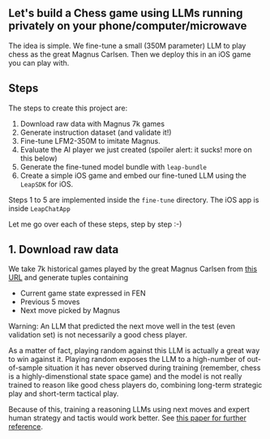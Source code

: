 ## Let's build a Chess game using LLMs running privately on your phone/computer/microwave

The idea is simple.
We fine-tune a small (350M parameter) LLM to play chess as the great Magnus Carlsen.
Then we deploy this in an iOS game you can play with.

## Steps

The steps to create this project are:

1. Download raw data with Magnus 7k games
2. Generate instruction dataset (and validate it!)
3. Fine-tune LFM2-350M to imitate Magnus.
4. Evaluate the AI player we just created (spoiler alert: it sucks! more on this below)
5. Generate the fine-tuned model bundle with `leap-bundle`
6. Create a simple iOS game and embed our fine-tuned LLM using the `LeapSDK` for iOS.

Steps 1 to 5 are implemented inside the `fine-tune` directory.
The iOS app is inside `LeapChatApp`

Let me go over each of these steps, step by step :-)


## 1. Download raw data

We take 7k historical games played by the great Magnus Carlsen from [this URL](https://www.pgnmentor.com/files.html#players) and generate tuples containing

- Current game state expressed in FEN
- Previous 5 moves
- Next move picked by Magnus

Warning:
An LLM that predicted the next move well in the test (even validation set) is not necessarily
a good chess player.

As a matter of fact, playing random against this LLM is actually a great way to win against it.
Playing random exposes the LLM to a high-number of out-of-sample situation it has never observed during training (remember, chess is a highly-dimenstional state space game) and the model is not really trained
to reason like good chess players do, combining long-term strategic play and short-term tactical play.

Because of this, training a reasoning LLMs using next moves and expert human strategy and tactis
would work better. See [this paper for further reference](https://arxiv.org/html/2411.06655v2).